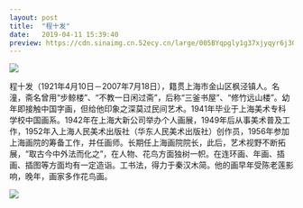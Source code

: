 ```yaml
---
layout: post
title:  "程十发"
date:   2019-04-11 15:39:40
preview: https://cdn.sinaimg.cn.52ecy.cn/large/005BYqpgly1g37xjyqyr6j30jg0aj78l.jpg
---
```


![](https://cdn.sinaimg.cn.52ecy.cn/large/005BYqpgly1g37xjyqyr6j30jg0aj78l.jpg)

程十发（1921年4月10日－2007年7月18日），籍贯上海市金山区枫泾镇人。名潼，斋名曾用“步鲸楼”、“不教一日闲过斋”，后称“三釜书屋”、“修竹远山楼”。幼年即接触中国字画，但给他印象之深莫过民间艺术。1941年毕业于上海美术专科学校中国画系。1942年在上海大新公司举办个人画展，1949年后从事美术普及工作，1952年入上海人民美术出版社（华东人民美术出版社）创作员，1956年参加上海画院的筹备工作，并任画师。长期任上海画院院长，此后，艺术视野不断拓展，“取古今中外法而化之”，在人物、花鸟方面独树一帜。在连环画、年画、插画、插图等方面均有一定造诣。工书法，得力于秦汉木简。他的画早年受陈老莲影响，晚年，画家多作花鸟画。


![](https://cdn.sinaimg.cn.52ecy.cn/large/005BYqpgly1g37xkjzzerj30jg0sz15j.jpg)